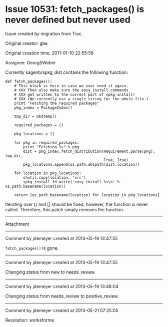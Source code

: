 # Issue 10531: fetch_packages() is never defined but never used

Issue created by migration from Trac.

Original creator: gbe

Original creation time: 2011-01-10 22:55:58

Assignee: GeorgSWeber

Currently sagenb/spkg_dist contains the following function:


```
def fetch_packages():
    # This block is here in case we ever need it again.
    # XXX Then also make sure the easy_install commands
    # XXX get written to the correct part of spkg-install!
    # XXX (We currently use a single string for the whole file.)
    print "Fetching the required packages"
    pkg_index = PackageIndex()

    tmp_dir = mkdtemp()

    required_packages = ()

    pkg_locations = []

    for pkg in required_packages:
        print "Fetching %s" % pkg
        dist = pkg_index.fetch_distribution(Requirement.parse(pkg), tmp_dir,
                                            True, True)
        pkg_locations.append(os.path.abspath(dist.location))

    for location in pkg_locations:
        shutil.copy(location, 'src')
        spkg_install_fd.write('easy_install %s\n' % os.path.basename(location))

    return [os.path.basename(location) for location in pkg_locations]
```


Iterating over () and [] should be fixed; however, the function is never called. Therefore, this patch simply removes the function.


---

Attachment


---

Comment by jdemeyer created at 2013-05-19 13:47:55

`fetch_packages()` is gone.


---

Comment by jdemeyer created at 2013-05-19 13:47:55

Changing status from new to needs_review.


---

Comment by jdemeyer created at 2013-05-19 13:48:04

Changing status from needs_review to positive_review.


---

Comment by jdemeyer created at 2013-05-21 07:25:05

Resolution: worksforme
